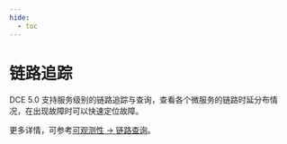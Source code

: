 ```yaml
---
hide:
  - toc
---
```


# 链路追踪

DCE 5.0 支持服务级别的链路追踪与查询，查看各个微服务的链路时延分布情况，在出现故障时可以快速定位故障。

更多详情，可参考[可观测性 -> 链路查询](../../../insight/user-guide/data-query/trace.md)。
